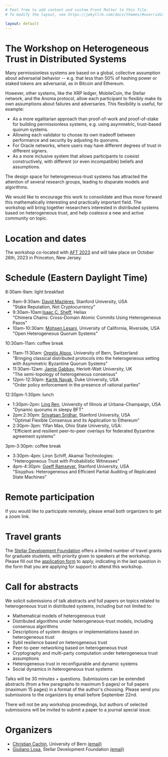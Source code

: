 ```yaml
---
# Feel free to add content and custom Front Matter to this file.
# To modify the layout, see https://jekyllrb.com/docs/themes/#overriding-theme-defaults

layout: default
---
```


# The Workshop on Heterogeneous Trust in Distributed Systems

Many permissionless systems are based on a global, collective assumption about
adversarial behavior -- e.g. that less than 50% of hashing power or staked
tokens are adversarial, as in Bitcoin and Ethereum.

However, other systems, like the XRP ledger, MobileCoin, the Stellar network,
and the Anoma protocol, allow each participant to flexibly make its own
assumptions about failures and adversaries. This flexibility is useful, for
example:

- As a more egalitarian approach than proof-of-work and proof-of-stake for
  building permissionless systems, e.g. using asymmetric, trust-based quorum
  systems.
- Allowing each validator to choose its own tradeoff between performance and
  security by adjusting its quorums.
- For Oracle networks, where users may have different degrees of trust in
  different signers.
- As a more inclusive system that allows participants to coexist
  constructively, with different (or even incompatible) beliefs and
  assumptions.

The design space for heterogeneous-trust systems has attracted the attention of
several research groups, leading to disparate models and algorithms.

We would like to encourage this work to consolidate and thus move forward this
mathematically interesting and practically important field.  The workshop will
bring together researchers interested in distributed systems based on
heterogeneous trust, and help coalesce a new and active community on topic.

# Location and dates

The workshop co-located with [AFT 2023](https://aftconf.github.io/aft23/index.html)
and will take place on October 26th, 2023 in Princeton, New Jersey.

# Schedule (Eastern Daylight Time)

8:30am-9am: light breakfast

- 9am-9:30am: [David Mazières](https://www.scs.stanford.edu/~dm/), Stanford University, USA  
"Stake Reputation, Not Cryptocurrency"
- 9:30am-10am:[Isaac C. Sheff](https://isaacsheff.com/), Heliax  
"Chimera Chains: Cross-Domain Atomic Commits Using Heterogeneous Paxos"
- 10am-10:30am: [Mohsen Lesani](https://www.cs.ucr.edu/~lesani/), University of California, Riverside, USA  
"Open Heterogeneous Quorum Systems"

10:30am-11am: coffee break

- 11am-11:30am: [Orestis Alpos](https://crypto.unibe.ch/oa/), University of Bern, Switzerland  
"Bringing classical distributed protocols into the heterogeneous setting with Asymmetric Byzantine Quorum Systems"
- 11:30am-12am: [Jamie Gabbay](https://gabbay.org.uk/), Heriott-Watt University, UK  
"The semi-topology of heterogeneous consensus"
- 12pm-12:30pm: [Kartik Nayak](https://users.cs.duke.edu/~kartik/), Duke University, USA  
"Order policy enforcement in the presence of rational parties"

12:30pm-1:30pm: lunch

- 1:30pm-2pm: [Ling Ren](https://sites.google.com/view/renling), University of Illinois at Urbana-Champaign, USA  
"Dynamic quorums in sleepy BFT"
- 2pm:2:30pm: [Srivatsan Sridhar](https://ssrivatsan97.github.io/), Stanford University, USA  
"Optimal Flexible Consensus and its Application to Ethereum"
- 2:30pm-3pm: Yifan Mao, Ohio State University, USA:  
"Efficient and resilient peer-to-peer overlays for federated Byzantine agreement systems"

3pm-3:30pm: coffee break

- 3:30pm-4pm: Liron Schiff, Akamai Technologies:  
"Heterogeneous Trust with Probabilistic Witnesses"
- 4pm-4:30pm: [Goeff Ramseyer](https://www.scs.stanford.edu/~geoff/), Stanford University, USA  
"Sisyphus: Heterogeneous and Efficient Partial Auditing of Replicated State Machines"

# Remote participation

If you would like to participate remotely, please email both organizers to get a zoom link.

# Travel grants

The [Stellar Development Foundation](https://www.stellar.org) offers a limited
number of travel grants for graduate students, with priority given to speakers
at the workshop. Please fill out the [application
form](https://forms.gle/HbzyJpzS7mKsAHjq8) to apply, indicating in the last
question in the form that you are applying for support to attend this workshop.

# Call for abstracts

We solicit submissions of talk abstracts and full papers on topics related to heterogeneous
trust in distributed systems, including but not limited to:
- Mathematical models of heterogeneous trust
- Distributed algorithms under heterogeneous-trust models, including consensus
  algorithms
- Descriptions of system designs or implementations based on heterogeneous
  trust
- Sybil resilience based on heterogeneous trust
- Peer-to-peer networking based on heterogeneous trust
- Cryptography and multi-party computation under heterogeneous trust
  assumptions
- Heterogeneous trust in reconfigurable and dynamic systems
- Social dynamics in heterogeneous trust systems

Talks will be 30 minutes + questions. Submissions can be extended abstracts
(from a few paragraphs to maximum 5 pages) or full papers (maximum 15 pages) in
a format of the author's choosing. Please send you submissions to the
organizers by email before September 22nd.

There will not be any workshop proceedings, but authors of selected submissions
will be invited to submit a paper to a journal special issue.

# Organizers

* [Christian Cachin](https://crypto.unibe.ch/cc/), University of Bern [(email)](mailto:christian.cachin@unibe.ch)
* [Giuliano Losa](https://www.losa.fr/), Stellar Development Foundation [(email)](mailto:giuliano@stellar.org)
